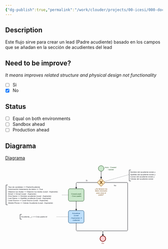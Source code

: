 ```yaml
---
{"dg-publish":true,"permalink":"/work/clouder/projects/00-icesi/000-documentation/000-leads/01-flows/lead-creacion-padre-leads/lead-creacion-padre-leads/"}
---
```


## Description

Este flujo sirve para crear un lead (Padre acudiente) basado en los campos que se añadan en la sección de acudientes del lead 

## Need to be improve? 
_It means improves related structure and physical design not functionality_

- [ ] Si
- [x] No

## Status

- [ ] Equal on both environments
- [ ] Sandbox ahead
- [ ] Production ahead

## Diagrama

[Diagrama](obsidian://open?vault=NotesV0.2&file=work%2FClouder%2FProjects%2F00_Icesi%2F000_Documentation%2F000_Leads%2F01_Flows%2FLead_Creacion-padre-leads%2FLead_Creacion-padre-leads.bpmn)

<?xml version="1.0" encoding="utf-8"?><!-- created with bpmn-js / http://bpmn.io --><!DOCTYPE svg PUBLIC "-//W3C//DTD SVG 1.1//EN" "http://www.w3.org/Graphics/SVG/1.1/DTD/svg11.dtd"><svg xmlns="http://www.w3.org/2000/svg" xmlns:xlink="http://www.w3.org/1999/xlink" width="1010" height="517" viewBox="-15 87 1010 517" version="1.1"><defs><pattern id="djs-grid-pattern-750256" width="10" height="10" patternUnits="userSpaceOnUse"><circle cx="0.5" cy="0.5" r="0.5" style="fill: rgb(204, 204, 204);"/></pattern></defs><g class="djs-group"><g class="djs-element djs-shape" data-element-id="StartEvent_1" style="display: block;" transform="matrix(1 0 0 1 582 92)"><g class="djs-visual"><circle cx="18" cy="18" r="18" style="stroke-linecap: round; stroke-linejoin: round; stroke: rgb(32, 80, 34); stroke-width: 2px; fill: rgb(200, 230, 201); fill-opacity: 0.95;"/></g><rect class="djs-hit djs-hit-all" x="0" y="0" width="36" height="36" style="fill: none; stroke-opacity: 0; stroke: white; stroke-width: 15px;"/><circle cx="18" cy="18" r="23" class="djs-outline" style="fill: none;"/></g></g><g class="djs-group"><g class="djs-element djs-shape" data-element-id="StartEvent_1_label" style="display: block;" transform="matrix(1 0 0 1 623 97)"><g class="djs-visual"><text lineHeight="1.2" class="djs-label" style="font-family: Arial, sans-serif; font-size: 11px; font-weight: normal; fill: rgb(32, 80, 34);"><tspan x="0" y="9.899999999999999">Inicio : Created </tspan><tspan x="15.890625" y="23.099999999999998">- Update</tspan></text></g><rect class="djs-hit djs-hit-all" x="0" y="0" width="74" height="27" style="fill: none; stroke-opacity: 0; stroke: white; stroke-width: 15px;"/><rect x="-5" y="-5" rx="4" width="84" height="37" class="djs-outline" style="fill: none;"/></g></g><g class="djs-group"><g class="djs-element djs-shape" data-element-id="Gateway_0z21mx7" style="display: block;" transform="matrix(1 0 0 1 575 175)"><g class="djs-visual"><polygon points="25,0 50,25 25,50 0,25" style="stroke-linecap: round; stroke-linejoin: round; stroke: rgb(107, 60, 0); stroke-width: 2px; fill: rgb(255, 224, 178); fill-opacity: 0.95;"/><path d="m 16,15 7.42857142857143,9.714285714285715 -7.42857142857143,9.714285714285715 3.428571428571429,0 5.714285714285715,-7.464228571428572 5.714285714285715,7.464228571428572 3.428571428571429,0 -7.42857142857143,-9.714285714285715 7.42857142857143,-9.714285714285715 -3.428571428571429,0 -5.714285714285715,7.464228571428572 -5.714285714285715,-7.464228571428572 -3.428571428571429,0 z" style="fill: rgb(107, 60, 0); stroke-linecap: round; stroke-linejoin: round; stroke: rgb(107, 60, 0); stroke-width: 1px;"/></g><rect class="djs-hit djs-hit-all" x="0" y="0" width="50" height="50" style="fill: none; stroke-opacity: 0; stroke: white; stroke-width: 15px;"/><rect x="2" y="2" rx="4" width="46" height="46" class="djs-outline" style="transform-box: fill-box; transform: rotate(45deg); transform-origin: center center; fill: none;"/></g></g><g class="djs-group"><g class="djs-element djs-shape" data-element-id="Activity_0b4cuo0" style="display: block;" transform="matrix(1 0 0 1 390 240)"><g class="djs-visual"><rect x="0" y="0" width="100" height="80" rx="10" ry="10" style="stroke-linecap: round; stroke-linejoin: round; stroke: rgb(32, 80, 34); stroke-width: 2px; fill: rgb(200, 230, 201); fill-opacity: 0.95;"/><text lineHeight="1.2" class="djs-label" style="font-family: Arial, sans-serif; font-size: 12px; font-weight: normal; fill: rgb(32, 80, 34);"><tspan x="17.6484375" y="36.4">Crear(Lead) </tspan><tspan x="16.154296875" y="50.8">- Creo padre</tspan></text></g><rect class="djs-hit djs-hit-all" x="0" y="0" width="100" height="80" style="fill: none; stroke-opacity: 0; stroke: white; stroke-width: 15px;"/><rect x="-5" y="-5" rx="14" width="110" height="90" class="djs-outline" style="fill: none;"/></g></g><g class="djs-group"><g class="djs-element djs-shape" data-element-id="Activity_1o1fk88" style="display: block;" transform="matrix(1 0 0 1 390 380)"><g class="djs-visual"><rect x="0" y="0" width="100" height="80" rx="10" ry="10" style="stroke-linecap: round; stroke-linejoin: round; stroke: rgb(13, 67, 114); stroke-width: 2px; fill: rgb(187, 222, 251); fill-opacity: 0.95;"/><text lineHeight="1.2" class="djs-label" style="font-family: Arial, sans-serif; font-size: 12px; font-weight: normal; fill: rgb(13, 67, 114);"><tspan x="23.654296875" y="22">Actualizar </tspan><tspan x="34.4912109375" y="36.4">(Lead </tspan><tspan x="11.8173828125" y="50.8">- Aspirante): A</tspan><tspan x="27.15234375" y="65.19999999999999">cudiente</tspan></text></g><rect class="djs-hit djs-hit-all" x="0" y="0" width="100" height="80" style="fill: none; stroke-opacity: 0; stroke: white; stroke-width: 15px;"/><rect x="-5" y="-5" rx="14" width="110" height="90" class="djs-outline" style="fill: none;"/></g></g><g class="djs-group"><g class="djs-element djs-shape" data-element-id="Event_02bxnvn" style="display: block;" transform="matrix(1 0 0 1 593 542)"><g class="djs-visual"><circle cx="18" cy="18" r="18" style="stroke-linecap: round; stroke-linejoin: round; stroke: rgb(131, 19, 17); stroke-width: 4px; fill: rgb(255, 205, 210); fill-opacity: 0.95;"/></g><rect class="djs-hit djs-hit-all" x="0" y="0" width="36" height="36" style="fill: none; stroke-opacity: 0; stroke: white; stroke-width: 15px;"/><circle cx="18" cy="18" r="24" class="djs-outline" style="fill: none;"/></g></g><g class="djs-group"><g class="djs-element djs-shape" data-element-id="TextAnnotation_03tdn2q" style="display: block;" transform="matrix(1 0 0 1 780 120)"><g class="djs-visual"><rect x="0" y="0" width="210" height="70" rx="0" ry="0" style="stroke-linecap: round; stroke-linejoin: round; stroke: none; stroke-width: 2px; fill: none;"/><path d="m 0, 0 m 10,0 l -10,0 l 0,70 l 10,0" style="fill: none; stroke-linecap: round; stroke-linejoin: round; stroke: rgb(34, 36, 42); stroke-width: 2px;"/><text lineHeight="1.2" class="djs-label" style="font-family: Arial, sans-serif; font-size: 12px; font-weight: normal; fill: rgb(34, 36, 42);"><tspan x="7" y="17.799999999999997">Nombre del acudiente existe y</tspan><tspan x="7" y="32.199999999999996">Apellido del acudiente existe y</tspan><tspan x="7" y="46.599999999999994">Correo del acudiente existe y</tspan><tspan x="7" y="60.99999999999999">Celular del acudiente existe</tspan></text></g><rect class="djs-hit djs-hit-all" x="0" y="0" width="210" height="70" style="fill: none; stroke-opacity: 0; stroke: white; stroke-width: 15px;"/><rect x="-5" y="-5" rx="4" width="220" height="80" class="djs-outline" style="fill: none;"/></g></g><g class="djs-group"><g class="djs-element djs-shape" data-element-id="TextAnnotation_1tinph0" style="display: block;" transform="matrix(1 0 0 1 -10 216)"><g class="djs-visual"><rect x="0" y="0" width="356" height="127" rx="0" ry="0" style="stroke-linecap: round; stroke-linejoin: round; stroke: none; stroke-width: 2px; fill: none;"/><path d="m 0, 0 m 10,0 l -10,0 l 0,127 l 10,0" style="fill: none; stroke-linecap: round; stroke-linejoin: round; stroke: rgb(34, 36, 42); stroke-width: 2px;"/><text lineHeight="1.2" class="djs-label" style="font-family: Arial, sans-serif; font-size: 12px; font-weight: normal; fill: rgb(34, 36, 42);"><tspan x="7" y="17.799999999999997">- Tipo de candidato &lt;= Padre/Acudiente</tspan><tspan x="7" y="32.199999999999996">- Autorización tratamiento de datos &lt;= True</tspan><tspan x="7" y="46.599999999999994">- Déjanos tus dudas &lt;= Déjanos tus dudas (Lead - Aspirante)</tspan><tspan x="7" y="60.99999999999999">- Email &lt;= Email (Lead - Aspirante)</tspan><tspan x="7" y="75.39999999999999">- First Name &lt;= Nombre acudiente (Lead - Aspirante)</tspan><tspan x="7" y="89.79999999999998">- Last Name &lt;= Apellido acudiente (Lead - Aspirante)</tspan><tspan x="7" y="104.19999999999999">- Lead Source &lt;= Lead Source (Lead - Aspirante)</tspan><tspan x="7" y="118.6">- Mobile Phone &lt;= Celular Acudiente (Lead - Aspirante)</tspan></text></g><rect class="djs-hit djs-hit-all" x="0" y="0" width="356" height="127" style="fill: none; stroke-opacity: 0; stroke: white; stroke-width: 15px;"/><rect x="-5" y="-5" rx="4" width="366" height="137" class="djs-outline" style="fill: none;"/></g></g><g class="djs-group"><g class="djs-element djs-shape" data-element-id="TextAnnotation_0rinfex" style="display: block;" transform="matrix(1 0 0 1 80 405)"><g class="djs-visual"><rect x="0" y="0" width="230" height="30" rx="0" ry="0" style="stroke-linecap: round; stroke-linejoin: round; stroke: none; stroke-width: 2px; fill: none;"/><path d="m 0, 0 m 10,0 l -10,0 l 0,30 l 10,0" style="fill: none; stroke-linecap: round; stroke-linejoin: round; stroke: rgb(34, 36, 42); stroke-width: 2px;"/><text lineHeight="1.2" class="djs-label" style="font-family: Arial, sans-serif; font-size: 12px; font-weight: normal; fill: rgb(34, 36, 42);"><tspan x="7" y="17.799999999999997">Acudiente__c &lt;= Creo padre.Id</tspan></text></g><rect class="djs-hit djs-hit-all" x="0" y="0" width="230" height="30" style="fill: none; stroke-opacity: 0; stroke: white; stroke-width: 15px;"/><rect x="-5" y="-5" rx="4" width="240" height="40" class="djs-outline" style="fill: none;"/></g></g><g class="djs-group"><g class="djs-element djs-connection" data-element-id="Flow_0flno5m" style="display: block;"><g class="djs-visual"><defs><marker id="marker-dds9ell57bs6w6f8rie594c6h" viewBox="0 0 20 20" refX="11" refY="10" markerWidth="10" markerHeight="10" orient="auto"><path d="M 1 5 L 11 10 L 1 15 Z" style="stroke-linecap: round; stroke-linejoin: round; stroke: rgb(34, 36, 42); stroke-width: 1px; fill: rgb(34, 36, 42);"/></marker></defs><path data-corner-radius="5" style="fill: none; stroke-linecap: round; stroke-linejoin: round; stroke: rgb(34, 36, 42); stroke-width: 2px; marker-end: url('#marker-dds9ell57bs6w6f8rie594c6h');" d="M600,128L600,175"/></g><rect x="595" y="123" rx="4" width="10" height="57" class="djs-outline" style="fill: none;"/><path d="M600,128L600,175" class="djs-hit djs-hit-stroke" style="fill: none; stroke-opacity: 0; stroke: white; stroke-width: 15px;"/></g></g><g class="djs-group"><g class="djs-element djs-connection" data-element-id="Flow_0tmrj7z" style="display: block;"><g class="djs-visual"><defs><marker id="marker-bev1cqj22bvnx96j7483q0mvt" viewBox="0 0 20 20" refX="11" refY="10" markerWidth="10" markerHeight="10" orient="auto"><path d="M 1 5 L 11 10 L 1 15 Z" style="stroke-linecap: round; stroke-linejoin: round; stroke: rgb(34, 36, 42); stroke-width: 1px; fill: rgb(34, 36, 42);"/></marker></defs><path data-corner-radius="5" style="fill: none; stroke-linecap: round; stroke-linejoin: round; stroke: rgb(34, 36, 42); stroke-width: 2px; marker-end: url('#marker-bev1cqj22bvnx96j7483q0mvt');" d="M625,200L765,200C767.5,200,770,202.5,770,205L770,505C770,507.5,767.5,510,765,510L616,510C613.5,510,611,512.5,611,515L611,542"/></g><rect x="606" y="195" rx="4" width="169" height="352" class="djs-outline" style="fill: none;"/><path d="M625,200L770,200L770,510L611,510L611,542" class="djs-hit djs-hit-stroke" style="fill: none; stroke-opacity: 0; stroke: white; stroke-width: 15px;"/></g></g><g class="djs-group"><g class="djs-element djs-connection" data-element-id="Flow_1y92dwz" style="display: block;"><g class="djs-visual"><defs><marker id="marker-3ea1t2opi39fgjkvrm01a44cq" viewBox="0 0 20 20" refX="11" refY="10" markerWidth="10" markerHeight="10" orient="auto"><path d="M 1 5 L 11 10 L 1 15 Z" style="stroke-linecap: round; stroke-linejoin: round; stroke: rgb(34, 36, 42); stroke-width: 1px; fill: rgb(34, 36, 42);"/></marker></defs><path data-corner-radius="5" style="fill: none; stroke-linecap: round; stroke-linejoin: round; stroke: rgb(34, 36, 42); stroke-width: 2px; marker-end: url('#marker-3ea1t2opi39fgjkvrm01a44cq');" d="M575,200L445,200C442.5,200,440,202.5,440,205L440,240"/></g><rect x="435" y="195" rx="4" width="145" height="50" class="djs-outline" style="fill: none;"/><path d="M575,200L440,200L440,240" class="djs-hit djs-hit-stroke" style="fill: none; stroke-opacity: 0; stroke: white; stroke-width: 15px;"/></g></g><g class="djs-group"><g class="djs-element djs-connection" data-element-id="Flow_0cx0863" style="display: block;"><g class="djs-visual"><defs><marker id="marker-5ykm9fxdh81f4u60cosj74huj" viewBox="0 0 20 20" refX="11" refY="10" markerWidth="10" markerHeight="10" orient="auto"><path d="M 1 5 L 11 10 L 1 15 Z" style="stroke-linecap: round; stroke-linejoin: round; stroke: rgb(34, 36, 42); stroke-width: 1px; fill: rgb(34, 36, 42);"/></marker></defs><path data-corner-radius="5" style="fill: none; stroke-linecap: round; stroke-linejoin: round; stroke: rgb(34, 36, 42); stroke-width: 2px; marker-end: url('#marker-5ykm9fxdh81f4u60cosj74huj');" d="M440,320L440,380"/></g><rect x="435" y="315" rx="4" width="10" height="70" class="djs-outline" style="fill: none;"/><path d="M440,320L440,380" class="djs-hit djs-hit-stroke" style="fill: none; stroke-opacity: 0; stroke: white; stroke-width: 15px;"/></g></g><g class="djs-group"><g class="djs-element djs-connection" data-element-id="Association_03kvvsd" style="display: block;"><g class="djs-visual"><path data-corner-radius="5" style="fill: none; stroke-linecap: round; stroke-linejoin: round; stroke: rgb(34, 36, 42); stroke-width: 2px; stroke-dasharray: 0, 5;" d="M619,194L780,149"/></g><rect x="614" y="144" rx="4" width="171" height="55" class="djs-outline" style="fill: none;"/><path d="M619,194L780,149" class="djs-hit djs-hit-stroke" style="fill: none; stroke-opacity: 0; stroke: white; stroke-width: 15px;"/></g></g><g class="djs-group"><g class="djs-element djs-connection" data-element-id="Association_1tk6opf" style="display: block;"><g class="djs-visual"><path data-corner-radius="5" style="fill: none; stroke-linecap: round; stroke-linejoin: round; stroke: rgb(34, 36, 42); stroke-width: 2px; stroke-dasharray: 0, 5;" d="M390,280L346,280"/></g><rect x="341" y="275" rx="4" width="54" height="10" class="djs-outline" style="fill: none;"/><path d="M390,280L346,280" class="djs-hit djs-hit-stroke" style="fill: none; stroke-opacity: 0; stroke: white; stroke-width: 15px;"/></g></g><g class="djs-group"><g class="djs-element djs-connection" data-element-id="Association_1h4zxr5" style="display: block;"><g class="djs-visual"><path data-corner-radius="5" style="fill: none; stroke-linecap: round; stroke-linejoin: round; stroke: rgb(34, 36, 42); stroke-width: 2px; stroke-dasharray: 0, 5;" d="M390,420L310,420"/></g><rect x="305" y="415" rx="4" width="90" height="10" class="djs-outline" style="fill: none;"/><path d="M390,420L310,420" class="djs-hit djs-hit-stroke" style="fill: none; stroke-opacity: 0; stroke: white; stroke-width: 15px;"/></g></g><g class="djs-group"><g class="djs-element djs-connection" data-element-id="Flow_0h41b27" style="display: block;"><g class="djs-visual"><defs><marker id="marker-1qt4uygm07bci6w5vnptri3rr" viewBox="0 0 20 20" refX="11" refY="10" markerWidth="10" markerHeight="10" orient="auto"><path d="M 1 5 L 11 10 L 1 15 Z" style="stroke-linecap: round; stroke-linejoin: round; stroke: rgb(34, 36, 42); stroke-width: 1px; fill: rgb(34, 36, 42);"/></marker></defs><path data-corner-radius="5" style="fill: none; stroke-linecap: round; stroke-linejoin: round; stroke: rgb(34, 36, 42); stroke-width: 2px; marker-end: url('#marker-1qt4uygm07bci6w5vnptri3rr');" d="M440,460L440,505C440,507.5,442.5,510,445,510L606,510C608.5,510,611,512.5,611,515L611,542"/></g><rect x="435" y="455" rx="4" width="181" height="92" class="djs-outline" style="fill: none;"/><path d="M440,460L440,510L611,510L611,542" class="djs-hit djs-hit-stroke" style="fill: none; stroke-opacity: 0; stroke: white; stroke-width: 15px;"/></g></g><g class="djs-group"><g class="djs-element djs-shape" data-element-id="Event_02bxnvn_label" style="display: block;" transform="matrix(1 0 0 1 603 585)"><g class="djs-visual"><text lineHeight="1.2" class="djs-label" style="font-family: Arial, sans-serif; font-size: 11px; font-weight: normal; fill: rgb(131, 19, 17);"><tspan x="0" y="9.899999999999999">Fin</tspan></text></g><rect class="djs-hit djs-hit-all" x="0" y="0" width="16" height="14" style="fill: none; stroke-opacity: 0; stroke: white; stroke-width: 15px;"/><rect x="-5" y="-5" rx="4" width="26" height="24" class="djs-outline" style="fill: none;"/></g></g><g class="djs-group"><g class="djs-element djs-shape" data-element-id="Gateway_0z21mx7_label" style="display: block;" transform="matrix(1 0 0 1 560 234.5)"><g class="djs-visual"><text lineHeight="1.2" class="djs-label" style="font-family: Arial, sans-serif; font-size: 11px; font-weight: normal; fill: rgb(107, 60, 0);"><tspan x="0" y="9.899999999999999">¿Se llenaron los </tspan><tspan x="1.157470703125" y="23.099999999999998">datos necesario </tspan><tspan x="8.839599609375" y="36.3">para crear el </tspan><tspan x="22.860595703125" y="49.5">padre?</tspan></text></g><rect class="djs-hit djs-hit-all" x="0" y="0" width="80" height="53" style="fill: none; stroke-opacity: 0; stroke: white; stroke-width: 15px;"/><rect x="-5" y="-5" rx="4" width="90" height="63" class="djs-outline" style="fill: none;"/></g></g><g class="djs-group"><g class="djs-element djs-shape" data-element-id="Flow_1y92dwz_label" style="display: block;" transform="matrix(1 0 0 1 502 182)"><g class="djs-visual"><text lineHeight="1.2" class="djs-label" style="font-family: Arial, sans-serif; font-size: 11px; font-weight: normal; fill: rgb(34, 36, 42);"><tspan x="0" y="9.899999999999999">Si</tspan></text></g><rect class="djs-hit djs-hit-all" x="0" y="0" width="11" height="14" style="fill: none; stroke-opacity: 0; stroke: white; stroke-width: 15px;"/><rect x="-5" y="-5" rx="4" width="21" height="24" class="djs-outline" style="fill: none;"/></g></g><g class="djs-group"><g class="djs-element djs-shape" data-element-id="Flow_0tmrj7z_label" style="display: block;" transform="matrix(1 0 0 1 682 213)"><g class="djs-visual"><text lineHeight="1.2" class="djs-label" style="font-family: Arial, sans-serif; font-size: 11px; font-weight: normal; fill: rgb(34, 36, 42);"><tspan x="0" y="9.899999999999999">No</tspan></text></g><rect class="djs-hit djs-hit-all" x="0" y="0" width="15" height="14" style="fill: none; stroke-opacity: 0; stroke: white; stroke-width: 15px;"/><rect x="-5" y="-5" rx="4" width="25" height="24" class="djs-outline" style="fill: none;"/></g></g></svg>


